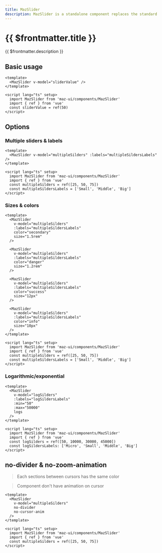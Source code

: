 ```yaml
---
title: MazSlider
description: MazSlider is a standalone component replaces the standard html input range with a beautiful design system. Many options like multiple cursors and values, colors, sizes and logarithmic/exponential values
---
```


# {{ $frontmatter.title }}

{{ $frontmatter.description }}

<!--@include: ./../.vitepress/mixins/getting-started.md-->

## Basic usage

<MazSlider v-model="sliderValue" />

```vue
<template>
  <MazSlider v-model="sliderValue" />
</template>

<script lang="ts" setup>
  import MazSlider from 'maz-ui/components/MazSlider'
  import { ref } from 'vue'
  const sliderValue = ref(50)
</script>
```

## Options

### Multiple sliders & labels

<MazSlider v-model="multipleSilders" :labels="multipleSildersLabels" />

```vue
<template>
  <MazSlider v-model="multipleSilders" :labels="multipleSildersLabels" />
</template>

<script lang="ts" setup>
  import MazSlider from 'maz-ui/components/MazSlider'
  import { ref } from 'vue'
  const multipleSilders = ref([25, 50, 75])
  const multipleSildersLabels = ['Small', 'Middle', 'Big']
</script>
```

### Sizes & colors

<MazSlider
  v-model="multipleSilders"
  :labels="multipleSildersLabels"
  color="secondary"
  size="1.5rem"
/>

<MazSlider
  v-model="multipleSilders"
  :labels="multipleSildersLabels"
  color="danger"
  size="1.2rem"
/>

<MazSlider
  v-model="multipleSilders"
  :labels="multipleSildersLabels"
  color="success"
  size="12px"
/>

<MazSlider
  v-model="multipleSilders"
  :labels="multipleSildersLabels"
  color="info"
  size="10px"
/>

```vue
<template>
  <MazSlider
    v-model="multipleSilders"
    :labels="multipleSildersLabels"
    color="secondary"
    size="1.5rem"
  />

  <MazSlider
    v-model="multipleSilders"
    :labels="multipleSildersLabels"
    color="danger"
    size="1.2rem"
  />

  <MazSlider
    v-model="multipleSilders"
    :labels="multipleSildersLabels"
    color="success"
    size="12px"
  />

  <MazSlider
    v-model="multipleSilders"
    :labels="multipleSildersLabels"
    color="info"
    size="10px"
  />
</template>

<script lang="ts" setup>
  import MazSlider from 'maz-ui/components/MazSlider'
  import { ref } from 'vue'
  const multipleSilders = ref([25, 50, 75])
  const multipleSildersLabels = ['Small', 'Middle', 'Big']
</script>
```

### Logarithmic/exponential

<MazSlider
  v-model="logSilders"
  :labels="logSildersLabels"
  :min="50"
  :max="50000"
  logs
/>

```vue
<template>
  <MazSlider
    v-model="logSilders"
    :labels="logSildersLabels"
    :min="50"
    :max="50000"
    logs
  />
</template>

<script lang="ts" setup>
  import MazSlider from 'maz-ui/components/MazSlider'
  import { ref } from 'vue'
  const logSilders = ref([50, 10000, 30000, 45000])
  const logSildersLabels: ['Micro', 'Small', 'Middle', 'Big']
</script>
```

## no-divider & no-zoom-animation

> Each sections between cursors has the same color

> Component don't have animation on cursor

<MazSlider
  v-model="multipleSilders"
  no-divider
  no-cursor-anim
/>

```vue
<template>
  <MazSlider
    v-model="multipleSilders"
    no-divider
    no-cursor-anim
  />
</template>

<script lang="ts" setup>
  import MazSlider from 'maz-ui/components/MazSlider'
  import { ref } from 'vue'
  const multipleSilders = ref([25, 50, 75])
</script>
```

<script lang="ts" setup>
  import { ref } from 'vue'
  const sliderValue = ref(50)
  const multipleSilders = ref([25, 50, 75])
  const multipleSildersLabels = ['Small', 'Middle', 'Big']

  const logSilders = ref([50, 10000, 30000, 45000])
  const logSildersLabels = ['Micro', 'Small', 'Middle', 'Big']
</script>

<!--@include: ./../.vitepress/generated-docs/maz-slider.doc.md-->
